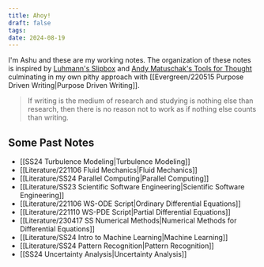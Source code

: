 ```yaml
---
title: Ahoy!
draft: false
tags: 
date: 2024-08-19
---
```

I'm Ashu and these are my working notes. The organization of these notes is inspired by [Luhmann's Slipbox](http://luhmann.surge.sh/communicating-with-slip-boxes) and [Andy Matuschak's Tools for Thought](https://andymatuschak.org/) culminating in my own pithy approach with [[Evergreen/220515 Purpose Driven Writing|Purpose Driven Writing]]. 

> If writing is the medium of research and studying is nothing else than research, then there is no reason not to work as if nothing else counts than writing. 

## Some Past Notes 
- [[SS24 Turbulence Modeling|Turbulence Modeling]]
- [[Literature/221106 Fluid Mechanics|Fluid Mechanics]]
- [[Literature/SS24 Parallel Computing|Parallel Computing]]
- [[Literature/SS23 Scientific Software Engineering|Scientific Software Engineering]]
- [[Literature/221106 WS-ODE Script|Ordinary Differential Equations]]
- [[Literature/221110 WS-PDE Script|Partial Differential Equations]]
- [[Literature/230417 SS Numerical Methods|Numerical Methods for Differential Equations]]
- [[Literature/SS24 Intro to Machine Learning|Machine Learning]]
- [[Literature/SS24 Pattern Recognition|Pattern Recognition]]
- [[SS24 Uncertainty Analysis|Uncertainty Analysis]]